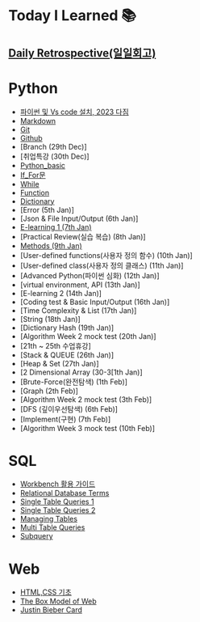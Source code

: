# Today I Learned 📚
## [Daily Retrospective(일일회고)](https://github.com/gata96/TIL/tree/master/Daily%20Retrospective)

# Python

- [파이썬 및 Vs code 설치, 2023 다짐](https://github.com/gata96/TIL/blob/master/Python/Theory/2023_My_goal.md)
- [Markdown](https://github.com/gata96/TIL/blob/master/Python/Theory/Markdown.md)
- [Git](https://github.com/gata96/TIL/blob/master/Python/Theory/Git.md)
- [Github](https://github.com/gata96/TIL/blob/master/Python/Theory/GitHub.md)
- [Branch (29th Dec)]
- [취업특강 (30th Dec)]
- [Python_basic](https://github.com/gata96/TIL/blob/master/Python/Theory/Python_basic.md)
- [If_For문](https://github.com/gata96/TIL/blob/master/Python/Theory/If_For.md)
- [While](https://github.com/gata96/TIL/blob/master/Python/Theory/While.md)
- [Function](https://github.com/gata96/TIL/blob/master/Python/Theory/Function.md)
- [Dictionary](https://github.com/gata96/TIL/blob/master/Python/Theory/Dictionary.md)
- [Error (5th Jan)]
- [Json & File Input/Output (6th Jan)]
- [E-learning 1 (7th Jan)](https://github.com/gata96/TIL/blob/master/E-learning/1.%20%EB%B9%84%EA%B0%9C%EB%B0%9C%EC%9E%90%EB%A5%BC%20%EC%9C%84%ED%95%9C%20IT%20%EC%A7%80%EC%8B%9D.md)
- [Practical Review(실습 복습) (8th Jan)]
- [Methods (9th Jan)](https://github.com/gata96/TIL/blob/master/Python/Theory/Methods.md)
- [User-defined functions(사용자 정의 함수) (10th Jan)]
- [User-defined class(사용자 정의 클래스) (11th Jan)]
- [Advanced Python(파이썬 심화) (12th Jan)]
- [virtual environment, API (13th Jan)]
- [E-learning 2 (14th Jan)]
- [Coding test & Basic Input/Output (16th Jan)]
- [Time Complexity & List (17th Jan)]
- [String (18th Jan)]
- [Dictionary Hash (19th Jan)]
- [Algorithm Week 2 mock test (20th Jan)]
- [21th ~ 25th 수업휴강]
- [Stack & QUEUE (26th Jan)]
- [Heap & Set (27th Jan)]
- [2 Dimensional Array (30-3[1th Jan)]
- [Brute-Force(완전탐색) (1th Feb)]
- [Graph (2th Feb)]
- [Algorithm Week 2 mock test (3th Feb)]
- [DFS (깊이우선탐색) (6th Feb)]
- [Implement(구현) (7th Feb)]
- [Algorithm Week 3 mock test (10th Feb)]

# SQL
- [Workbench 활용 가이드](https://github.com/gata96/TIL/blob/master/MySQL/Workbench%20%ED%99%9C%EC%9A%A9%20%EA%B0%80%EC%9D%B4%EB%93%9C.md)
- [Relational Database Terms](https://github.com/gata96/TIL/blob/master/MySQL/Relational%20Database%20Terms.md)
- [Single Table Queries 1](https://github.com/gata96/TIL/blob/master/MySQL/Single%20Table%20Queries%201.md)
- [Single Table Queries 2](https://github.com/gata96/TIL/blob/master/MySQL/Single%20Table%20Queries%202.md)
- [Managing Tables](https://github.com/gata96/TIL/blob/master/MySQL/Managing%20Tables.md)
- [Multi Table Queries](https://github.com/gata96/TIL/blob/master/MySQL/Multi%20Table%20Queries.md)
- [Subquery](https://github.com/gata96/TIL/blob/master/MySQL/Subquery.md)

# Web
- [HTML,CSS 기초](https://github.com/gata96/TIL/tree/master/Web/Feb22-HTML%2CCSS%20%EA%B8%B0%EC%B4%88)
- [The Box Model of Web](https://github.com/gata96/TIL/tree/master/Web/Feb23-The%20box%20model%20of%20Web)
- [Justin Bieber Card](https://github.com/gata96/TIL/tree/master/Web/Feb24-Justin%20Bieber%20card)


